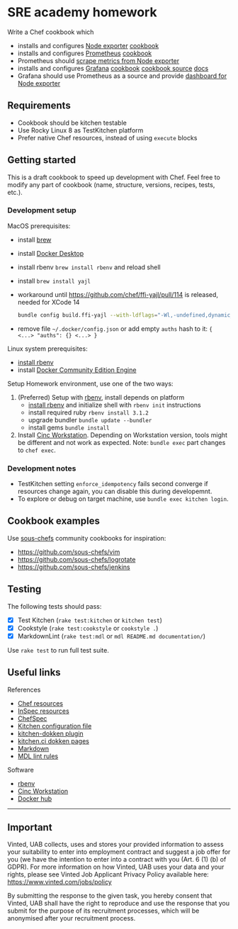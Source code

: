 # SRE academy homework

Write a Chef cookbook which

* installs and configures [Node exporter](https://github.com/prometheus/node_exporter) [cookbook](https://supermarket.chef.io/cookbooks/prometheus_exporters)
* installs and configures [Prometheus](https://prometheus.io/) [cookbook](https://supermarket.chef.io/cookbooks/prometheus-platform)
* Prometheus should [scrape metrics from Node exporter](https://prometheus.io/docs/guides/node-exporter/#configuring-your-prometheus-instances)
* installs and configures [Grafana](https://grafana.com/grafana) [cookbook](https://supermarket.chef.io/cookbooks/grafana) [cookbook source](https://github.com/sous-chefs/grafana/blob/master/documentation/grafana_install.md) [docs](https://grafana.com/docs/?pg=docs)
* Grafana should use Prometheus as a source and provide [dashboard for Node exporter](https://grafana.com/grafana/dashboards/13978)

## Requirements

* Cookbook should be kitchen testable
* Use Rocky Linux 8 as TestKitchen platform
* Prefer native Chef resources, instead of using `execute` blocks

## Getting started

This is a draft cookbook to speed up development with Chef. Feel free to modify any part of cookbook (name, structure, versions, recipes, tests, etc.).

### Development setup

MacOS prerequisites:

* install [brew](https://brew.sh/)
* install [Docker Desktop](https://docs.docker.com/desktop/install/mac-install/)
* install rbenv `brew install rbenv` and reload shell
* install `brew install yajl`
* workaround until <https://github.com/chef/ffi-yajl/pull/114> is released, needed for XCode 14

  ```bash
  bundle config build.ffi-yajl --with-ldflags="-Wl,-undefined,dynamic_lookup"
  ```

* remove file `~/.docker/config.json` or add empty `auths` hash to it: `{ <...> "auths": {} <...> }`

Linux system prerequisites:

* [install rbenv](https://github.com/rbenv/rbenv#installation)
* install [Docker Community Edition Engine](https://docs.docker.com/engine/install/#server)

Setup Homework environment, use one of the two ways:

1. (Preferred) Setup with [rbenv](https://github.com/rbenv/rbenv), install depends on platform
   * [install rbenv](https://github.com/rbenv/rbenv#installation) and initialize shell with `rbenv init` instructions
   * install required ruby `rbenv install 3.1.2`
   * upgrade bundler `bundle update --bundler`
   * install gems `bundle install`
1. Install [Cinc Workstation](https://cinc.sh/start/workstation/). Depending on Workstation version, tools might be different and not work as expected. Note: `bundle exec` part changes to `chef exec`.

### Development notes

* TestKitchen setting `enforce_idempotency` fails second converge if resources change again, you can disable this during developemnt.
* To explore or debug on target machine, use `bundle exec kitchen login`.

## Cookbook examples

Use [sous-chefs](https://github.com/sous-chefs) community cookbooks for inspiration:

* <https://github.com/sous-chefs/vim>
* <https://github.com/sous-chefs/logrotate>
* <https://github.com/sous-chefs/jenkins>

## Testing

The following tests should pass:

* [x] Test Kitchen (`rake test:kitchen` or `kitchen test`)
* [x] Cookstyle (`rake test:cookstyle` or `cookstyle .`)
* [x] MarkdownLint (`rake test:mdl` or `mdl README.md documentation/`)

Use `rake test` to run full test suite.

## Useful links

References

* [Chef resources](https://docs.chef.io/resources/)
* [InSpec resources](https://www.inspec.io/docs/reference/resources/)
* [ChefSpec](https://docs.chef.io/workstation/chefspec)
* [Kitchen configuration file](https://docs.chef.io/workstation/config_yml_kitchen/)
* [kitchen-dokken plugin](https://github.com/test-kitchen/kitchen-dokken)
* [kitchen.ci dokken pages](https://kitchen.ci/docs/drivers/dokken/)
* [Markdown](https://guides.github.com/features/mastering-markdown/)
* [MDL lint rules](https://github.com/markdownlint/markdownlint/blob/master/docs/RULES.md)

Software

* [rbenv](https://github.com/rbenv/rbenv)
* [Cinc Workstation](https://cinc.sh/start/workstation/)
* [Docker hub](https://hub.docker.com/)

---

## Important

Vinted, UAB collects, uses and stores your provided information to assess your suitability to enter into employment contract and suggest a job offer for you (we have the intention to enter into a contract with you (Art. 6 (1) (b) of GDPR). For more information on how Vinted, UAB uses your data and your rights, please see Vinted Job Applicant Privacy Policy available here: <https://www.vinted.com/jobs/policy>

By submitting the response to the given task, you hereby consent that Vinted, UAB shall have the right to reproduce and use the response that you submit for the purpose of its recruitment processes, which will be anonymised after your recruitment process.
